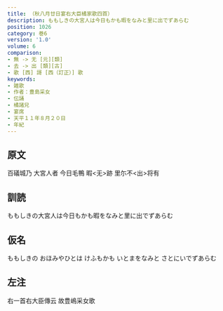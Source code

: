 ```yaml
---
title: （秋八月廿日宴右大臣橘家歌四首）
description: ももしきの大宮人は今日もかも暇をなみと里に出でずあらむ
position: 1026
category: 巻6
version: '1.0'
volume: 6
comparison:
- 無 -> 无 [元][類]
- 去 -> 出 [類][古]
- 歌 [西] 謌 [西（訂正）] 歌
keywords:
- 雑歌
- 作者：豊島采女
- 伝誦
- 橘諸兄
- 宴席
- 天平１１年８月２０日
- 年紀
---
```


## 原文

百礒城乃 大宮人者 今日毛鴨 暇<无>跡 里尓不<出>将有

## 訓読

ももしきの大宮人は今日もかも暇をなみと里に出でずあらむ

## 仮名

ももしきの おほみやひとは けふもかも いとまをなみと さとにいでずあらむ

## 左注

右一首右大臣傳云 故豊嶋采女歌
